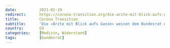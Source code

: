 ```yaml
---
date:          2021-02-19
redirect:      https://corona-transition.org/die-arzte-mit-blick-aufs-ganze-weisen-dem-bundesrat-einen-goldenen-mittelweg
title:         Corona Transition
subtitle:      'Die «Ärzte mit Blick aufs Ganze» weisen dem Bundesrat einen goldenen Mittelweg'
country:       CH
categories:    [Medizin, Widerstand]
tags:          [bundesrat]
---
```

